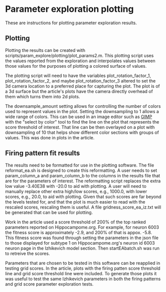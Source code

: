 Parameter exploration plotting
==============================

These are instructions for plotting parameter exploration results.

## Plotting

Plotting the results can be created with scripts/param_explore/plotting/plot_params2.m. This plotting script uses the values reported from the exploration and interpolates values between those values for the purposes of plotting a colored surface of values. 

The plotting script will need to have the variables plot_rotation_factor_1, plot_rotation_factor_2, and maybe plot_rotation_factor_3 altered to set the 3d camera location to a preferred place for capturing the plot. The plot is of a 3d surface but the article's plots have the camera directly overhead of them which turns them into 2d plots. 

The downsample_amount setting allows for controlling the number of colors used to represent values in the plot. Setting the downsampling to 1 allows a wide range of colors. This can be used in an image editor such as [GIMP](https://www.gimp.org/) with the "select by color" tool to find the line on the plot that represents the score threshold of interest. That line can be then overlayed on a plot with downsampling of 10 that helps show different color sections with groups of values. This was done in plots in the article.

## Firing pattern fit results

The results need to be formatted for use in the plotting software. The file reformat_ea.sh is designed to create this reformatting. A user needs to set param_column_a and param_column_b to the columns in the results file that are for the parameters of interest. The reformatting script replaces the extra low value -3.40E38 with -20.0 to aid with plotting. A user will need to manually replace other extra high/low scores, e.g., 1000.0, with lower scores, e.g., 20.0, to aid with plotting. Given that such scores are far beyond the levels tested for, and that the plot is much easier to read with the rescaled scores, rescaling them is useful. A file gridness_score_ea_iz.txt will be generated that can be used for plotting.

Work in the article used a score threshold of 200% of the top ranked parameters reported on Hippocampome.org. For example, for neuron 6003 the fitness score is approximately -2.9, and 200% of that is appox. -5.8. This fitness score was found through setting the parameters in the json file to those displayed for subtype 1 on Hippocampome.org's neuron id 6003 neuron page in the Izhikevich model section. Then startEAbatch.sh was run to retreive the scores.

Parameters that are chosen to be tested in this software can be reapplied in testing grid scores. In the article, plots with the firing patten score threshold line and grid score threshold line were included. To generate those plots it was useful to test the same Izhikevich parameters in both the firing patterns and grid score parameter exploration tests. 